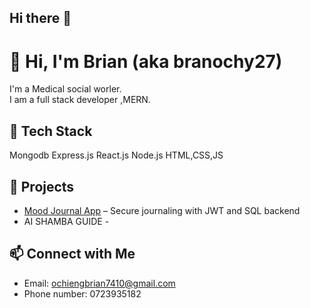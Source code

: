 ## Hi there 👋

# 👋 Hi, I'm Brian (aka branochy27)

I'm a  Medical social worler.  
I am a full stack developer ,MERN.


## 🔧 Tech Stack
Mongodb 
Express.js
React.js
Node.js
HTML,CSS,JS

## 🚀 Projects
- [Mood Journal App](https://github.com/branochy27/mood-journal) – Secure journaling with JWT and SQL backend
- AI SHAMBA GUIDE -

## 📫 Connect with Me
- Email: ochiengbrian7410@gmail.com
- Phone number: 0723935182
